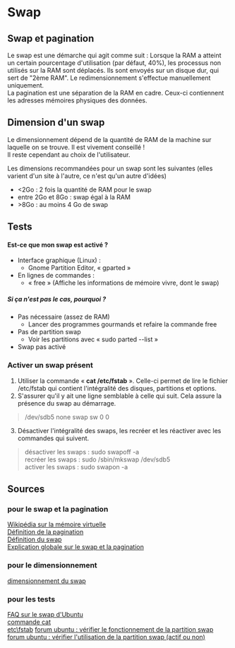 # Swap
## Swap et pagination
Le swap est une démarche qui agit comme suit : Lorsque la RAM a atteint un certain pourcentage d'utilisation (par défaut, 40%), les processus non utilisés sur la RAM sont déplacés. Ils sont envoyés sur un disque dur, qui sert de "2ème RAM". Le redimensionnement s'effectue manuellement uniquement.   
La pagination est une séparation de la RAM en cadre. Ceux-ci contiennent les adresses mémoires physiques des données.

## Dimension d'un swap
Le dimensionnement dépend de la quantité de RAM de la machine sur laquelle on se trouve. Il est vivement conseillé !   
Il reste cependant au choix de l'utilisateur.

Les dimensions recommandées pour un swap sont les suivantes (elles varient d'un site à l'autre, ce n'est qu'un autre d'idées)
* \<2Go : 2 fois la quantité de RAM pour le swap
* entre 2Go et 8Go : swap égal à la RAM
* \>8Go : au moins 4 Go de swap

## Tests
#### Est-ce que mon swap est activé ?
* Interface graphique (Linux) : 
    - Gnome Partition Editor, « gparted »
* En lignes de commandes : 
    - « free » (Affiche les informations de mémoire vivre, dont le swap)

##### Si ça n'est pas le cas, pourquoi ? 
* Pas nécessaire (assez de RAM)
    - Lancer des programmes gourmands et refaire la commande free
* Pas de partition swap 
    - Voir les partitions avec « sudo parted --list »
* Swap pas activé

### Activer un swap présent
1. Utiliser la commande « **cat /etc/fstab** ». Celle-ci permet de lire le fichier /etc/fstab qui contient l'intégralité des disques, partitions et options.
2. S'assurer qu'il y ait une ligne semblable à celle qui suit. Cela assure la présence du swap au démarrage.
> /dev/sdb5 none swap sw 0 0
3. Désactiver l'intégralité des swaps, les recréer et les réactiver avec les commandes qui suivent.
> désactiver les swaps : sudo swapoff -a  
> recréer les swaps : sudo /sbin/mkswap /dev/sdb5  
> activer les swaps : sudo swapon -a



## Sources
### pour le swap et la pagination
[Wikipédia sur la mémoire virtuelle](https://fr.wikipedia.org/wiki/M%C3%A9moire_virtuelle)  
[Définition de la pagination](https://www.techno-science.net/definition/11540.html)  
[Définition du swap](https://www.techopedia.com/definition/30467/memory-swapping)  
[Explication globale sur le swap et la pagination](http://www.learnlinux.org.za/courses/build/internals/ch05s03.html)  


### pour le dimensionnement
[dimensionnement du swap](https://access.redhat.com/documentation/fr-fr/red_hat_enterprise_linux/7/html/storage_administration_guide/ch-swapspace)

### pour les tests
[FAQ sur le swap d'Ubuntu](https://help.ubuntu.com/community/SwapFaq)  
[commande cat](https://www.linuxpedia.fr/doku.php/commande/cat)  
[etc\fstab](https://geek-university.com/linux/etc-fstab-file/)
[forum ubuntu : vérifier le fonctionnement de la partition swap](https://forum.ubuntu-fr.org/viewtopic.php?id=109434)  
[forum ubuntu : vérifier l'utilisation de la partition swap (actif ou non)](https://forum.ubuntu-fr.org/viewtopic.php?id=105179)  
